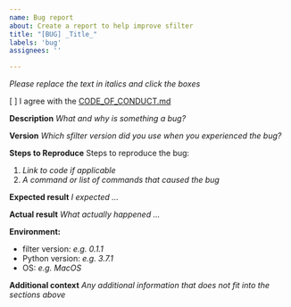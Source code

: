 ```yaml
---
name: Bug report
about: Create a report to help improve sfilter
title: "[BUG] _Title_"
labels: 'bug'
assignees: ''

---
```


_Please replace the text in italics and click the boxes_

[ ] I agree with the [CODE_OF_CONDUCT.md](../../CODE_OF_CONDUCT.md)

**Description**
_What and why is something a bug?_

**Version**
_Which sfilter version did you use when you experienced the bug?_

**Steps to Reproduce**
Steps to reproduce the bug:
1. _Link to  code if applicable_
2. _A command or list of commands that caused the bug_

**Expected result**
_I expected ..._

**Actual result**
_What actually happened ..._

**Environment:**
 - filter version: _e.g. 0.1.1_
 - Python version: _e.g. 3.7.1_
 - OS: _e.g. MacOS_

**Additional context**
_Any additional information that does not fit into the sections above_
